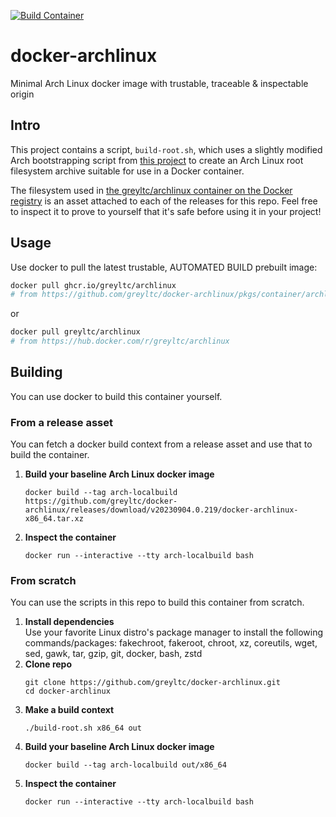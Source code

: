 [![Build Container](https://github.com/greyltc/docker-archlinux/actions/workflows/build_container.yml/badge.svg)](https://github.com/greyltc/docker-archlinux/actions/workflows/build_container.yml)

docker-archlinux
====================
Minimal Arch Linux docker image with trustable, traceable & inspectable origin   

## Intro
This project contains a script, `build-root.sh`, which uses a slightly modified Arch bootstrapping script from [this project](
https://github.com/tokland/arch-bootstrap) to create an Arch Linux root filesystem archive suitable for use in a Docker container.

The filesystem used in [the greyltc/archlinux container on the Docker registry](https://hub.docker.com/r/greyltc/archlinux) is an asset attached to each of the releases for this repo. Feel free to inspect it to prove to yourself that it's safe before using it in your project!

## Usage
Use docker to pull the latest trustable, AUTOMATED BUILD prebuilt image:  
```bash
docker pull ghcr.io/greyltc/archlinux
# from https://github.com/greyltc/docker-archlinux/pkgs/container/archlinux
```
or  
```bash
docker pull greyltc/archlinux
# from https://hub.docker.com/r/greyltc/archlinux
```
## Building
You can use docker to build this container yourself.
### From a release asset
You can fetch a docker build context from a release asset and use that to build the container.
1. **Build your baseline Arch Linux docker image**
    ```
    docker build --tag arch-localbuild https://github.com/greyltc/docker-archlinux/releases/download/v20230904.0.219/docker-archlinux-x86_64.tar.xz
    ```
1. **Inspect the container**
    ```
    docker run --interactive --tty arch-localbuild bash
    ```
### From scratch
You can use the scripts in this repo to build this container from scratch.
1. **Install dependencies**  
Use your favorite Linux distro's package manager to install the following commands/packages: fakechroot, fakeroot, chroot, xz, coreutils, wget, sed, gawk, tar, gzip, git, docker, bash, zstd
1. **Clone repo**  
    ```
    git clone https://github.com/greyltc/docker-archlinux.git
    cd docker-archlinux
    ```
1. **Make a build context**  
    ```
    ./build-root.sh x86_64 out
    ```
1. **Build your baseline Arch Linux docker image**
    ```
    docker build --tag arch-localbuild out/x86_64
    ```
1. **Inspect the container**
    ```
    docker run --interactive --tty arch-localbuild bash
    ```
